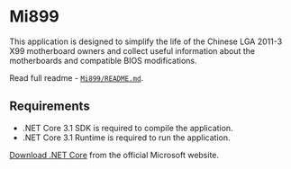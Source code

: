 # Mi899

This application is designed to simplify the life of the Chinese LGA 2011-3 X99 motherboard owners and collect useful information about the motherboards and compatible BIOS modifications.

Read full readme - [`Mi899/README.md`](Mi899/README.md).

## Requirements

- .NET Core 3.1 SDK is required to compile the application.
- .NET Core 3.1 Runtime is required to run the application.

[Download .NET Core](https://dotnet.microsoft.com/download) from the official Microsoft website.
